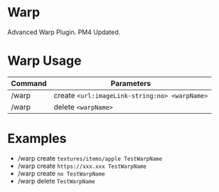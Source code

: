 # Warp
Advanced Warp Plugin. PM4 Updated.

# Warp Usage
| Command | Parameters |
| --- | --- |
| /warp | create `<url:imageLink-string:no> <warpName>` |
| /warp | delete `<warpName>` |

# Examples
- /warp create `textures/items/apple TestWarpName`
- /warp create `https://xxx.xxx TestWarpName`
- /warp create `no TestWarpName`
- /warp delete `TestWarpName`
